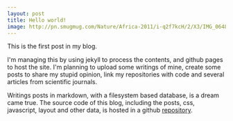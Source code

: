 ```yaml
---
layout: post
title: Hello world!
image: http://pn.smugmug.com/Nature/Africa-2011/i-q2f7kcH/2/X3/IMG_0648-X3.jpg
---
```


This is the first post in my blog.

I'm managing this by using jekyll to process the contents,
and github pages to host the site. I'm planning to upload
some writings of mine, create some posts to share my stupid
opinion, link my repositories with code and several articles
from scientific journals.

<!--more-->

Writings posts in markdown, with a filesystem based database,
is a dream came true. The source code of this blog, including
the posts, css, javascript, layout and other data, is
hosted in a github
[repository](https://github.com/guillermobox/guillermobox.github.io).




